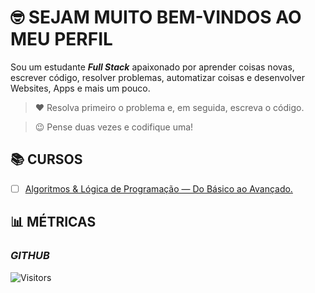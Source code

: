 <!-- TÍTULO -->

# :nerd_face: **SEJAM MUITO BEM-VINDOS AO MEU PERFIL**

<!-- DESCRIÇÃO -->

Sou um estudante ***Full Stack*** apaixonado por aprender coisas novas, escrever código, resolver problemas, automatizar coisas e desenvolver Websites, Apps e mais um pouco.

<!-- CITAÇÕES -->

> :heart: Resolva primeiro o problema e, em seguida, escreva o código.

> :wink: Pense duas vezes e codifique uma!

<!-- CONTATOS -->

<!-- CURSOS -->

## :books: **CURSOS**

<!-- * [ ] Agência Web. -->
* [ ] [Algoritmos & Lógica de Programação — Do Básico ao Avançado.](https://github.com/Devsgeeknerd/cur-alg-log-pro-bas-ava "Ver detalhes")
<!-- * [ ] Android Arch. -->
<!-- * [ ] Android Express. -->
<!-- * [ ] Android Para Iniciantes. -->
<!-- * [ ] Angular 2 — Desmistificado. -->
<!-- * [ ] Aprenda Rápido Unity 3D. -->
<!-- * [ ] Banco de Dados. -->
<!-- * [ ] Bootstrap 4 — Ultimate. -->
<!-- * [ ] Desenvolvimento de Aplicativos Android Para Iniciantes. -->
<!-- * [ ] Desenvolvimento de Aplicativos. -->
<!-- * [ ] Desenvolvimento Web — 2.0. -->
<!-- * [ ] Desenvolvimento Web — Completo. -->
<!-- * [ ] Desenvolvimento Web — Responsivo & Completo. -->
<!-- * [ ] Desenvolvimento Web — Do Zero ao Primeiro Projeto. -->
<!-- * [ ] Design de Aplicativos. -->
<!-- * [ ] Design Para Web. -->
<!-- * [ ] Front-end — 2.0. -->
<!-- * [ ] Full Stack. -->
<!-- * [ ] Gestão Ágil Com Scrum Completo. -->
<!-- * [ ] HTML em 1 Hora. -->
<!-- * [ ] Infraestrutura Web. -->
<!-- * [ ] Inglês Extremo — Do Zero a fluência. -->
<!-- * [ ] Inglês Para Programadores. -->
<!-- * [ ] Java Completo. -->
<!-- * [ ] JavaScript & jQuery — Completo. -->
<!-- * [ ] JavaScript & TypeScript — Do Básico ao Avançado. -->
<!-- * [ ] JavaScript Completo. -->
<!-- * [ ] javaScript Completo Com HTML 5 & CSS 3 — Do Zero ao Especialista. -->
<!-- * [ ] Kanban Completo. -->
<!-- * [ ] Kotlin Completo. -->
<!-- * [ ] Kotlin Para Iniciante. -->
<!-- * [ ] Lógica de Programação. -->
<!-- * [ ] Marketing Digital Para Programadores. -->
<!-- * [ ] Node.js. -->
<!-- * [ ] PHP Jedi. -->
<!-- * [ ] Produtividade Para Programadores. -->
<!-- * [ ] React.js Ninja. -->
<!-- * [ ] SEO Para Sites WordPress. -->
<!-- * [ ] Unity 5 — Como Criar um Jogo de Plataforma 3D. -->
<!-- * [ ] Web Design Express. -->
<!-- * [ ] Webmaster Front-end Completo. -->
<!-- * [ ] WordPres Completo. -->

<!-- PROJETOS DOS CURSOS -->

<!-- ## :mortar_board: **PROJETOS DOS CURSOS** -->

<!-- * [ ] DevsPortal. -->

<!-- TREINAMENTOS -->

<!-- ## **TREINAMENTOS** -->

<!-- * [ ] WordPress. -->

<!-- LINGUAGENS DE PROGRAMAÇÃO -->

<!-- METODOLOGIAS -->

<!-- FRAMEWORKS -->

<!-- BIBLIOTECAS -->

<!-- FERRAMENTAS -->

<!-- PROJETOS PRÓPRIOS -->

<!-- MÉTRICAS -->

## 📊 MÉTRICAS

<!-- GITHUB -->

### *GITHUB*

![Visitors](https://api.visitorbadge.io/api/visitors?path=Devsgeeknerd%2FDevsgeeknerd&label=Visitantes&labelColor=%23f9e64f&countColor=%23008000&style=plastic "Total de Visitas")
